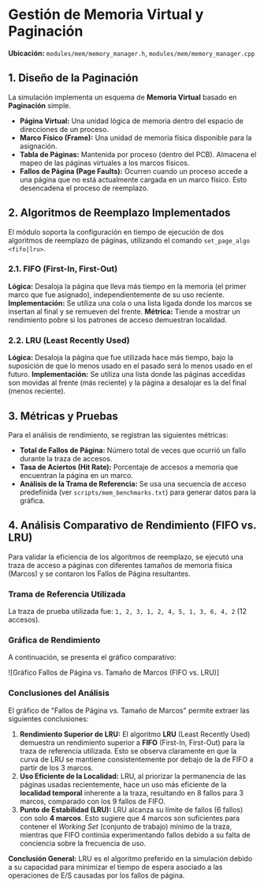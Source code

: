 #  Gestión de Memoria Virtual y Paginación

**Ubicación:** `modules/mem/memory_manager.h`, `modules/mem/memory_manager.cpp`

## 1. Diseño de la Paginación

La simulación implementa un esquema de **Memoria Virtual** basado en **Paginación** simple.

* **Página Virtual:** Una unidad lógica de memoria dentro del espacio de direcciones de un proceso.
* **Marco Físico (Frame):** Una unidad de memoria física disponible para la asignación.
* **Tabla de Páginas:** Mantenida por proceso (dentro del PCB). Almacena el mapeo de las páginas virtuales a los marcos físicos.
* **Fallos de Página (Page Faults):** Ocurren cuando un proceso accede a una página que no está actualmente cargada en un marco físico. Esto desencadena el proceso de reemplazo.

## 2. Algoritmos de Reemplazo Implementados

El módulo soporta la configuración en tiempo de ejecución de dos algoritmos de reemplazo de páginas, utilizando el comando `set_page_algo <fifo|lru>`.

### 2.1. FIFO (First-In, First-Out)

**Lógica:** Desaloja la página que lleva más tiempo en la memoria (el primer marco que fue asignado), independientemente de su uso reciente.
**Implementación:** Se utiliza una cola o una lista ligada donde los marcos se insertan al final y se remueven del frente.
**Métrica:** Tiende a mostrar un rendimiento pobre si los patrones de acceso demuestran localidad.

### 2.2. LRU (Least Recently Used)

**Lógica:** Desaloja la página que fue utilizada hace más tiempo, bajo la suposición de que lo menos usado en el pasado será lo menos usado en el futuro.
**Implementación:** Se utiliza una lista donde las páginas accedidas son movidas al frente (más reciente) y la página a desalojar es la del final (menos reciente).

## 3. Métricas y Pruebas

Para el análisis de rendimiento, se registran las siguientes métricas:

* **Total de Fallos de Página:** Número total de veces que ocurrió un fallo durante la traza de accesos.
* **Tasa de Aciertos (Hit Rate):** Porcentaje de accesos a memoria que encuentran la página en un marco.
* **Análisis de la Trama de Referencia:** Se usa una secuencia de acceso predefinida (ver `scripts/mem_benchmarks.txt`) para generar datos para la gráfica.

## 4. Análisis Comparativo de Rendimiento (FIFO vs. LRU)

Para validar la eficiencia de los algoritmos de reemplazo, se ejecutó una traza de acceso a páginas con diferentes tamaños de memoria física (Marcos) y se contaron los Fallos de Página resultantes.

### Trama de Referencia Utilizada

La traza de prueba utilizada fue: `1, 2, 3, 1, 2, 4, 5, 1, 3, 6, 4, 2` (12 accesos).

### Gráfica de Rendimiento

A continuación, se presenta el gráfico comparativo:

![Gráfico Fallos de Página vs. Tamaño de Marcos (FIFO vs. LRU)]

### Conclusiones del Análisis

El gráfico de "Fallos de Página vs. Tamaño de Marcos" permite extraer las siguientes conclusiones:

1.  **Rendimiento Superior de LRU:** El algoritmo **LRU** (Least Recently Used) demuestra un rendimiento superior a **FIFO** (First-In, First-Out) para la traza de referencia utilizada. Esto se observa claramente en que la curva de LRU se mantiene consistentemente por debajo de la de FIFO a partir de los 3 marcos.
2.  **Uso Eficiente de la Localidad:** LRU, al priorizar la permanencia de las páginas usadas recientemente, hace un uso más eficiente de la **localidad temporal** inherente a la traza, resultando en 8 fallos para 3 marcos, comparado con los 9 fallos de FIFO.
3.  **Punto de Estabilidad (LRU):** LRU alcanza su límite de fallos (6 fallos) con solo **4 marcos**. Esto sugiere que 4 marcos son suficientes para contener el *Working Set* (conjunto de trabajo) mínimo de la traza, mientras que FIFO continúa experimentando fallos debido a su falta de conciencia sobre la frecuencia de uso.

**Conclusión General:** LRU es el algoritmo preferido en la simulación debido a su capacidad para minimizar el tiempo de espera asociado a las operaciones de E/S causadas por los fallos de página.